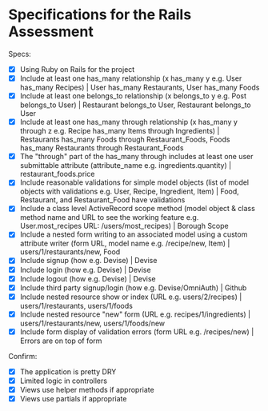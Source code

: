 # Specifications for the Rails Assessment

Specs:
- [x] Using Ruby on Rails for the project
- [x] Include at least one has_many relationship (x has_many y e.g. User has_many Recipes) | User has_many Restaurants, User has_many Foods
- [x] Include at least one belongs_to relationship (x belongs_to y e.g. Post belongs_to User) | Restaurant belongs_to User, Restaurant belongs_to User
- [x] Include at least one has_many through relationship (x has_many y through z e.g. Recipe has_many Items through Ingredients) | Restaurants has_many Foods through Restaurant_Foods, Foods has_many Restaurants through Restaurant_Foods
- [x] The "through" part of the has_many through includes at least one user submittable attribute (attribute_name e.g. ingredients.quantity) | restaurant_foods.price
- [x] Include reasonable validations for simple model objects (list of model objects with validations e.g. User, Recipe, Ingredient, Item) | Food, Restaurant, and Restaurant_Food have validations
- [x] Include a class level ActiveRecord scope method (model object & class method name and URL to see the working feature e.g. User.most_recipes URL: /users/most_recipes) | Borough Scope
- [x] Include a nested form writing to an associated model using a custom attribute writer (form URL, model name e.g. /recipe/new, Item) | users/1/restaurants/new, Food
- [x] Include signup (how e.g. Devise) | Devise
- [x] Include login (how e.g. Devise) | Devise
- [x] Include logout (how e.g. Devise) | Devise
- [x] Include third party signup/login (how e.g. Devise/OmniAuth) | Github
- [x] Include nested resource show or index (URL e.g. users/2/recipes) | users/1/restaurants, users/1/foods
- [x] Include nested resource "new" form (URL e.g. recipes/1/ingredients) | users/1/restaurants/new, users/1/foods/new
- [x] Include form display of validation errors (form URL e.g. /recipes/new) | Errors are on top of form

Confirm:
- [x] The application is pretty DRY
- [x] Limited logic in controllers
- [x] Views use helper methods if appropriate
- [x] Views use partials if appropriate
